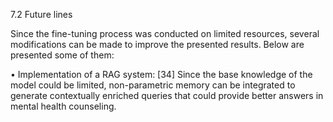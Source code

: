 7.2 Future lines

Since the fine-tuning process was conducted on limited resources, several modifications
can be made to improve the presented results. Below are presented some of them:

• Implementation of a RAG system: [34] Since the base knowledge of the model
could be limited, non-parametric memory can be integrated to generate contextually
enriched queries that could provide better answers in mental health counseling.